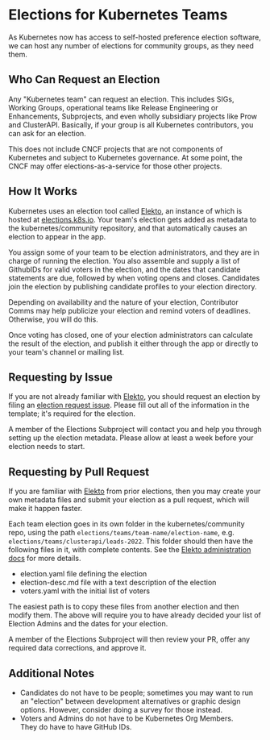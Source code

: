# Elections for Kubernetes Teams

As Kubernetes now has access to self-hosted preference election software,
we can host any number of elections for community groups, as they need them.

## Who Can Request an Election

Any "Kubernetes team" can request an election.  This includes SIGs, Working 
Groups, operational teams like Release Engineering or Enhancements, 
Subprojects, and even wholly subsidiary projects like Prow and ClusterAPI.
Basically, if your group is all Kubernetes contributors, you can ask for an
election.

This does not include CNCF projects that are not components of Kubernetes and
subject to Kubernetes governance.  At some point, the CNCF may offer 
elections-as-a-service for those other projects.

## How It Works

Kubernetes uses an election tool called [Elekto], an instance of which is 
hosted at [elections.k8s.io].  Your team's election gets added as metadata
to the kubernetes/community repository, and that automatically causes 
an election to appear in the app. 

You assign some of your team to be election administrators, and they are
in charge of running the election.  You also assemble and supply a list
of GithubIDs for valid voters in the election, and the dates that candidate
statements are due, followed by when voting opens and closes.  Candidates
join the election by publishing candidate profiles to your election directory.

Depending on availability and the nature of your election, Contributor Comms 
may help publicize your election and remind voters of deadlines. Otherwise,
you will do this.

Once voting has closed, one of your election administrators can calculate
the result of the election, and publish it either through the app or directly
to your team's channel or mailing list.

## Requesting by Issue

If you are not already familiar with [Elekto], you should request an election
by filing an [election request issue].  Please fill out all of the information
in the template; it's required for the election.

A member of the Elections Subproject will contact you and help you through
setting up the election metadata.  Please allow at least a week before your election
needs to start.

## Requesting by Pull Request

If you are familiar with [Elekto] from prior elections, then you may create
your own metadata files and submit your election as a pull request, which 
will make it happen faster.

Each team election goes in its own folder in the kubernetes/community repo,
using the path `elections/teams/team-name/election-name`, 
e.g. `elections/teams/clusterapi/leads-2022`.  This folder should then have
the following files in it, with complete contents.  See the 
[Elekto administration docs] for more details.

* election.yaml file defining the election
* election-desc.md file with a text description of the election
* voters.yaml with the initial list of voters

The easiest path is to copy these files from another election and then 
modify them. The above will require you to have already decided your list of 
Election Admins and the dates for your election.

A member of the Elections Subproject will then review your PR, offer any required
data corrections, and approve it.

## Additional Notes

* Candidates do not have to be people; sometimes you may want to run an
  "election" between development alternatives or graphic design options.
  However, consider doing a survey for those instead.
* Voters and Admins do not have to be Kubernetes Org Members.  
  They do have to have GitHub IDs.


[Elekto]: https://elekto.dev
[elections.k8s.io]: https://elections.k8s.io
[preference elections]: https://en.wikipedia.org/wiki/Preferential_voting
[election request issue]: /issues/new/choose
[Elekto administration docs]: https://elekto.dev/docs/administration/
